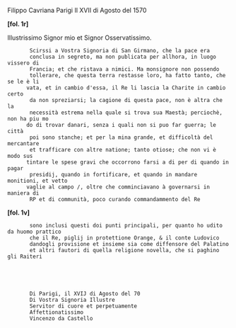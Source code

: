 Filippo Cavriana
Parigi
Il XVII di Agosto del 1570



    
      
        
**[fol. 1r]**


        
          
Illustrissimo Signor mio et Signor Osservatissimo.
        


        
           Scirssi a Vostra Signoria di San Girmano, che la pace era
           conclusa in segreto, ma non publicata per allhora, in luogo vissero di
           Francia; et che ristava a nimici. Ma monsignore non possendo
           tollerare, che questa terra restasse loro, ha fatto tanto, che se le è li 
          vata, et in cambio d'essa, il Re li lascia la Charite in cambio certo
           da non spreziarsi; la cagione di questa pace, non è altra che la
           necessità estrema nella quale si trova sua Maestà; perciochè, non ha piu mo 
          do di trovar danari, senza i quali non si puo far guerra; le città
           poi sono stanche; et per la mina grande, et difficoltà del mercantare
           et trafficare con altre natione; tanto otiose; che non vi è modo sus 
          tintare le spese gravi che occorrono farsi a di per di quando in pagar
           presidij, quando in fortificare, et quando in mandare monitioni, et vetto 
          vaglie al campo /, oltre che comminciavano à governarsi in maniera di
           RP et di communità, poco curando commandammento del Re
        



        
**[fol. 1v]**


        
           sono inclusi questi doi punti principali, per quanto ho udito da huomo prattico
           che il Re, piglij in protettione Orange, & il conte Ludovico
           dandogli provisione et insieme sia come diffensore del Palatino
           et altri fautori di quella religione novella, che si paghino gli Raiteri
        


        
        
           Di Parigi, il XVIJ di Agosto del 70
           Di Vostra Signoria Illustre
           Servitor di cuore et perpetuamente
           Affettionatissimo
           Vincenzo da Castello
        


      
    
  